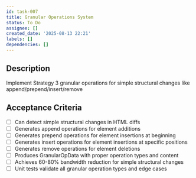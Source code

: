 ```yaml
---
id: task-007
title: Granular Operations System
status: To Do
assignee: []
created_date: '2025-08-13 22:21'
labels: []
dependencies: []
---
```


## Description

Implement Strategy 3 granular operations for simple structural changes like append/prepend/insert/remove

## Acceptance Criteria

- [ ] Can detect simple structural changes in HTML diffs
- [ ] Generates append operations for element additions
- [ ] Generates prepend operations for element insertions at beginning
- [ ] Generates insert operations for element insertions at specific positions
- [ ] Generates remove operations for element deletions
- [ ] Produces GranularOpData with proper operation types and content
- [ ] Achieves 60-80% bandwidth reduction for simple structural changes
- [ ] Unit tests validate all granular operation types and edge cases
